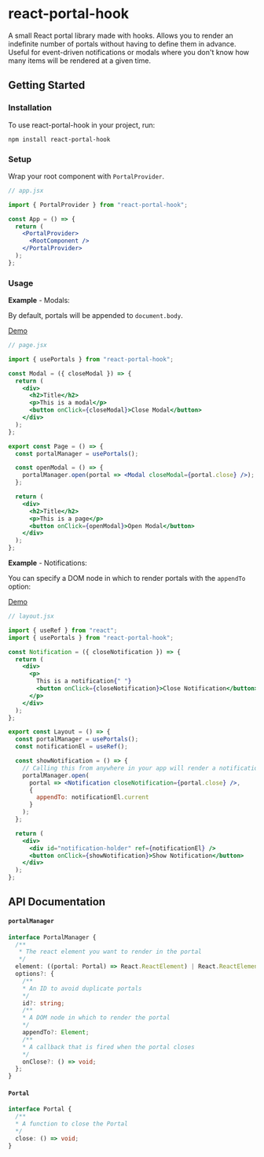# react-portal-hook

A small React portal library made with hooks. Allows you to render an indefinite number of portals without having to define them in advance. Useful for event-driven notifications or modals where you don't know how many items will be rendered at a given time.

## Getting Started

### Installation

To use react-portal-hook in your project, run:

```shell script
npm install react-portal-hook
```

### Setup

Wrap your root component with `PortalProvider`.

```jsx
// app.jsx

import { PortalProvider } from "react-portal-hook";

const App = () => {
  return (
    <PortalProvider>
      <RootComponent />
    </PortalProvider>
  );
};
```

### Usage

**Example** - Modals:

By default, portals will be appended to `document.body`.

[Demo](https://codesandbox.io/s/react-portal-hook-modal-example-iow95)

```jsx
// page.jsx

import { usePortals } from "react-portal-hook";

const Modal = ({ closeModal }) => {
  return (
    <div>
      <h2>Title</h2>
      <p>This is a modal</p>
      <button onClick={closeModal}>Close Modal</button>
    </div>
  );
};

export const Page = () => {
  const portalManager = usePortals();

  const openModal = () => {
    portalManager.open(portal => <Modal closeModal={portal.close} />);
  };

  return (
    <div>
      <h2>Title</h2>
      <p>This is a page</p>
      <button onClick={openModal}>Open Modal</button>
    </div>
  );
};
```

**Example** - Notifications:

You can specify a DOM node in which to render portals with the `appendTo` option:

[Demo](https://codesandbox.io/s/react-portal-hook-notifications-example-os1b4)

```jsx
// layout.jsx

import { useRef } from "react";
import { usePortals } from "react-portal-hook";

const Notification = ({ closeNotification }) => {
  return (
    <div>
      <p>
        This is a notification{" "}
        <button onClick={closeNotification}>Close Notification</button>
      </p>
    </div>
  );
};

export const Layout = () => {
  const portalManager = usePortals();
  const notificationEl = useRef();

  const showNotification = () => {
    // Calling this from anywhere in your app will render a notification
    portalManager.open(
      portal => <Notification closeNotification={portal.close} />,
      {
        appendTo: notificationEl.current
      }
    );
  };

  return (
    <div>
      <div id="notification-holder" ref={notificationEl} />
      <button onClick={showNotification}>Show Notification</button>
    </div>
  );
};
```

## API Documentation

#### `portalManager`

```typescript
interface PortalManager {
  /**
   * The react element you want to render in the portal
   */
  element: ((portal: Portal) => React.ReactElement) | React.ReactElement;
  options?: {
    /**
    * An ID to avoid duplicate portals
    */
    id?: string;
    /**
    * A DOM node in which to render the portal
    */
    appendTo?: Element;
    /**
    * A callback that is fired when the portal closes
    */
    onClose?: () => void;
  };
}
```

#### `Portal`

```typescript
interface Portal {
  /**
  * A function to close the Portal
  */
  close: () => void;
}
```
